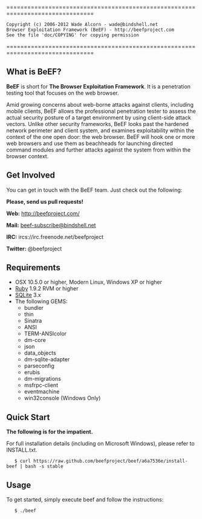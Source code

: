 ===============================================================================
   
    Copyright (c) 2006-2012 Wade Alcorn - wade@bindshell.net
    Browser Exploitation Framework (BeEF) - http://beefproject.com
    See the file 'doc/COPYING' for copying permission

===============================================================================

What is BeEF?
-------------

__BeEF__ is short for __The Browser Exploitation Framework__. It is a penetration testing tool that focuses on the web browser.

Amid growing concerns about web-borne attacks against clients, including mobile clients, BeEF allows the professional penetration tester to assess the actual security posture of a target environment by using client-side attack vectors. Unlike other security frameworks, BeEF looks past the hardened network perimeter and client system, and examines exploitability within the context of the one open door: the web browser. BeEF will hook one or more web browsers and use them as beachheads for launching directed command modules and further attacks against the system from within the browser context.


Get Involved 
------------

You can get in touch with the BeEF team. Just check out the following: 


__Please, send us pull requests!__

__Web:__ http://beefproject.com/

__Mail:__ beef-subscribe@bindshell.net

__IRC:__ ircs://irc.freenode.net/beefproject

__Twitter:__ @beefproject


Requirements
------------

* OSX 10.5.0 or higher, Modern Linux, Windows XP or higher
* [Ruby](http://rubylang.org) 1.9.2 RVM or higher
* [SQLite](http://sqlite.org) 3.x
* The following GEMS: 
   - bundler 
   - thin
   - Sinatra 
   - ANSI 
   - TERM-ANSIcolor 
   - dm-core 
   - json 
   - data_objects 
   - dm-sqlite-adapter 
   - parseconfig 
   - erubis 
   - dm-migrations 
   - msfrpc-client 
   - eventmachine
   - win32console (Windows Only)


Quick Start
----------- 

__The following is for the impatient.__ 

For full installation details (including on Microsoft Windows), please refer to INSTALL.txt. 

       $ curl https://raw.github.com/beefproject/beef/a6a7536e/install-beef | bash -s stable


Usage 
----- 

To get started, simply execute beef and follow the instructions: 

       $ ./beef

